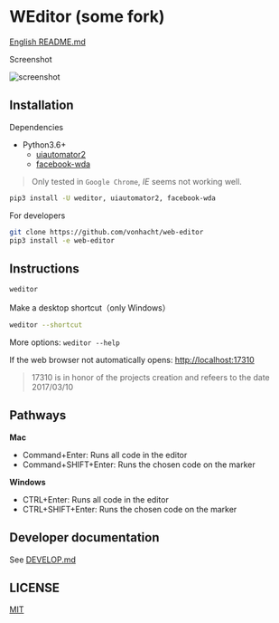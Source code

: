 # WEditor (some fork)
[//]: [![image](https://img.shields.io/pypi/v/weditor.svg?style=flat-square)](https://pypi.python.org/pypi/weditor)
[//]: [![image](https://img.shields.io/github/stars/alibaba/web-editor.svg?style=social&label=Star&style=flat-square)](https://github.com/alibaba/web-editor)
[//]: [![image](https://travis-ci.org/alibaba/web-editor.svg?branch=master)](https://travis-ci.org/alibaba/web-editor)

[English README.md](README.md)

[//]: 编辑器能够提供辅助编写脚本，查看组件信息，调试代码等功能。

Screenshot

![screenshot](./screenshot.jpg)

## Installation
Dependencies

- Python3.6+
  - [uiautomator2](https://github.com/openatx/uiautomator2)
  - [facebook-wda](https://github.com/openatx/facebook-wda)


> Only tested in `Google Chrome`, _IE_ seems not working well.

```bash
pip3 install -U weditor, uiautomator2, facebook-wda
```

For developers

```bash
git clone https://github.com/vonhacht/web-editor
pip3 install -e web-editor
```

## Instructions
```bash
weditor 
```

Make a desktop shortcut（only Windows）

```bash
weditor --shortcut
```

More options: `weditor --help` 

If the web browser not automatically opens: <http://localhost:17310>

> 17310 is in honor of the projects creation and refeers to the date 2017/03/10

## Pathways

**Mac**

- Command+Enter: Runs all code in the editor
- Command+SHIFT+Enter: Runs the chosen code on the marker

**Windows**

- CTRL+Enter: Runs all code in the editor
- CTRL+SHIFT+Enter: Runs the chosen code on the marker

## Developer documentation
See [DEVELOP.md](DEVELOP.md)

## LICENSE
[MIT](LICENSE)
